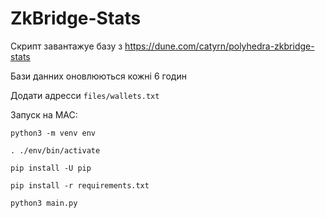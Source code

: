 # ZkBridge-Stats
Скрипт завантажуе базу з https://dune.com/catyrn/polyhedra-zkbridge-stats

Бази данних оновлюються кожні 6 годин

Додати адресси `files/wallets.txt`

Запуск на MAC:

```
python3 -m venv env

. ./env/bin/activate

pip install -U pip

pip install -r requirements.txt

python3 main.py
```